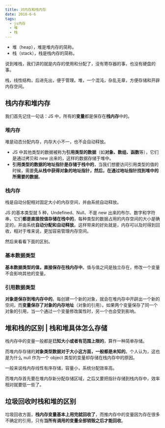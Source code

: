 ```yaml
---
title: 对内存和栈内存
date: 2018-6-6
tags:
  - js内存
  - 堆
  - 栈
---
```


- 堆（heap），堆是堆内存的简称。
- 栈（stack），栈是栈内存的简称。

说到堆栈，我们讲的就是内存的使用和分配了，没有寄存器的事，也没有硬盘的事。

栈，线性结构，后进先出，便于管理。堆，一个混沌，杂乱无章，方便存储和开辟内存空间。

## 栈内存和堆内存

我们首先记住一句话：JS 中，所有的**变量**都是保存在**栈内存**中的。

### 堆内存

堆是动态分配内存，内存大小不一，也不会自动释放。

- JS 中其他类型的数据被称为**引用类型的数据**（如**对象、数组、函数**等），它们是通过拷贝和 new 出来的，这样的数据存储于堆中。
- **引用类型的数据的地址指针是存储于栈中的**，当我们想要访问引用类型的值的时候，需要**先从栈中获得对象的地址指针，然后，在通过地址指针找到堆中的所需要的数据**。

### 栈内存

栈是自动分配相对固定大小的内存空间，并由系统自动释放。

JS 的基本类型就 5 种，Undefined、Null、不是 new 出来的布尔、数字和字符串，它们**都是直接按值存储在栈中的**，每种类型的数据占用的内存空间的大小是确定的，并由系统**自动分配和自动释放**。这样带来的好处就是，内存可以及时得到回收，相对于堆来说，更加容易管理内存空间。

然后来看看下面的区别。

### 基本数据类型

**基本数据类型的值，直接保存在栈内存中**。值与值之间是独立存在，修改一个变量不会影响其他的变量。

### 引用数据类型

**对象是保存到堆内存中的**。每创建一个新的对象，就会在堆内存中开辟出一个新的空间，而**变量保存了对象的内存地址**（对象的引用）。如果两个变量保存了同一个对象的引用，当一个通过一个变量修改属性时，另一个也会受到影响。

## 堆和栈的区别 | 栈和堆具体怎么存储

栈内存中的变量一般都是**已知大小或者有范围上限的**，算作一种简单存储。

而堆内存存储的**对象类型数据对于大小这方面，一般都是未知的**。个人认为，这也是为什么 null 作为一个 object 类型的变量却存储在栈内存中的原因。

一般来说栈内存线性有序存储，容量小，系统分配效率高。

而堆内存首先要在堆内存新分配存储区域，之后又要把指针存储到栈内存中，效率相对就要低一些了。

## 垃圾回收时栈和堆的区别

垃圾回收方面，**栈内存变量基本上用完就回收了**，而推内存中的变量因为存在很多不确定的引用，只有**当所有调用的变量全部销毁之后才能回收**。

